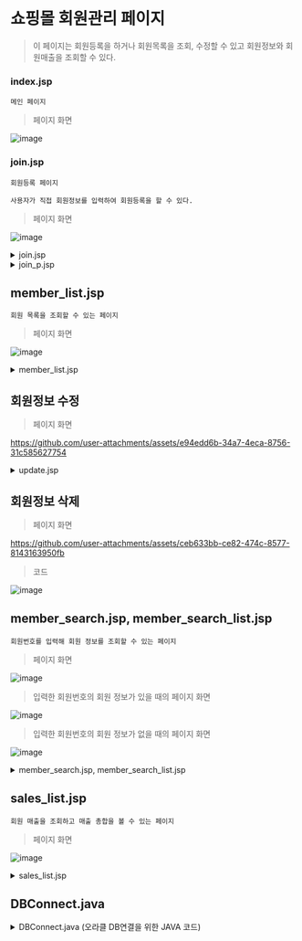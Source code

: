 # 쇼핑몰 회원관리 페이지

> 이 페이지는 회원등록을 하거나 회원목록을 조회, 수정할 수 있고 회원정보와 회원매출을 조회할 수 있다.

### index.jsp

    메인 페이지

> 페이지 화면 

![image](https://github.com/user-attachments/assets/6196516e-fadf-446b-b021-c0181a4a84e0)

### join.jsp

    회원등록 페이지

    사용자가 직접 회원정보를 입력하여 회원등록을 할 수 있다.

> 페이지 화면

![image](https://github.com/user-attachments/assets/ad2ec725-411b-457f-9697-6379905f6968)

<details>
<summary>join.jsp</summary>

## join.jsp

  지시문 형식을 통해 DB연결 자바파일과 SQL 관련 라이브러리를 불러온다.

> 코드

![image](https://github.com/user-attachments/assets/d8ee7fdc-ce2c-4193-b88b-ccd17c8a62a4)

    meber_tbl_02 테이블에서 가장 큰 custno를 조회하는 쿼리문 형식의 문자열을 sql 변수에 저장하고 DB연결 기능을 객체 변수 conn에 저장한다.

    pstmt에 저장된 sql문을 실행하여 결과를 객체변수 rs에 저장한다. rs에 결과값이 저장되는 경우 re.next()를 사용해 마지막 값을 확인하고

    member_tbl_02 테이블의 마지막 회원번호에 1을 더해서 num에 저장한다.

> 코드

![image](https://github.com/user-attachments/assets/fff176fe-407a-4300-a4fa-d042fe66e305)

    데이터 유효성 검사를 위한 함수이다.

    document.date.custname.value를 사용해 custname가 비어있는지 확인한다.

    값이 없을때는 "회원성명이 입력되지 않았습니다." 알림창을 보여주고 date.custname.focus()로 해당 입력 필드에 포커스를 이동시킨다.

    값이 전부 다 있다면 "회원등록이 완료 되었습니다."라는 알림창을 보여준다.

> 코드

![image](https://github.com/user-attachments/assets/3bf4a1ec-162e-42d7-8bab-4c38728cf634)

</details>

<details>
<summary>join_p.jsp</summary>
    
## join_p.jsp

    데이터 삽입을 위한 sql 쿼리문을 sql 변수에 저장한다. 이 쿼리문은 member_tbl_02 테이블에 7개의 데이터를 삽입하는 역할을 한다.

    conn.prepareStatement(sql)을 통해 PreparedStatement 객체를 생성하고, 이를 pstmt 변수에 저장한다.

    custno 값은 숫자 형식이어야 하므로, request.getParameter("custno")로 가져온 문자열을 Integer.parseInt()로 정수로 변환하여 설정한다. 

    나머지는 pstmt.setString()를 사용하여 사용자 입력 데이터를 해당하는 각 필드에 설정하고 pstmt.executeUpdate()를 사용해 쿼리문을 실행시켜 데이터를 데이터베이스에 삽입한다.

    데이터입력 수행 완료 후 회원목록을 조회할 수 있는 페이지로 이동한다.

> 코드

![image](https://github.com/user-attachments/assets/e75c3426-6677-4dbc-a9a0-14d08e5b397a)

</details>


## member_list.jsp

    회원 목록을 조회할 수 있는 페이지

> 페이지 화면

![image](https://github.com/user-attachments/assets/f4d90bd7-3d77-4d81-b63f-027cd582b432)

<details>
<summary>member_list.jsp</summary>
    
## member_list.jsp

    member_tbl_02 테이블에서 custno, custname, phone, address, joindate, grade, city을 조회하는 쿼리문이다.
    
    joindate는 'yyyy-mm-dd' 형식으로 조회하고, grade는 CASE 문을 사용하여 'A'는 'VIP', 'B'는 '일반', 그 외에는 '직원'으로 변환하여 조회한다.

> 코드

![image](https://github.com/user-attachments/assets/17dde4cc-c8b1-41d8-b6f1-afc961176fc5)

    rs에는 다수개의 결과가 들어있기에 그 갯수만큼 반복하여 화면에 출력한다.

> 코드

![image](https://github.com/user-attachments/assets/b56a8780-24e9-4a92-86ef-c39a6f6bf909)

</details>

## 회원정보 수정

> 페이지 화면

https://github.com/user-attachments/assets/e94edd6b-34a7-4eca-8756-31c585627754

<details>
<summary>update.jsp</summary>

    member_list.jsp에서 전달받은 매개변수를 조건으로 회원의 정보를 불러온다.

> 코드

![image](https://github.com/user-attachments/assets/17d7a073-7203-4e1b-bff8-64218da1ff71)

</details>


## 회원정보 삭제

> 페이지 화면

https://github.com/user-attachments/assets/ceb633bb-ce82-474c-8577-8143163950fb

   

> 코드

![image](https://github.com/user-attachments/assets/f91c22ef-8dfe-4941-8d0b-9cd6ff9ccca9)


## member_search.jsp, member_search_list.jsp
    
    회원번호를 입력해 회원 정보를 조회할 수 있는 페이지

> 페이지 화면

![image](https://github.com/user-attachments/assets/5944e38a-69b5-48a4-9c7f-a69a6c182de8)

> 입력한 회원번호의 회원 정보가 있을 때의 페이지 화면

![image](https://github.com/user-attachments/assets/cda62eca-9cc0-4f4a-808c-4e338b1b6816)

> 입력한 회원번호의 회원 정보가 없을 때의 페이지 화면

![image](https://github.com/user-attachments/assets/18bd3372-6156-4b39-91eb-292e2cd8f11d)

<details>
<summary>member_search.jsp, member_search_list.jsp</summary>

## member_search.jsp, member_search_list.jsp
    
    request.getParameter("search")를 통해 사용자가 member_search.jsp에서 입력한 회원번호를 가져온다.

    member_tbl_02 테이블에서 custno, custname, phone, address, joindate, grade, city을 조회하는 쿼리문이다.

    grade는 CASE 문을 사용하여 'A'는 'VIP', 'B'는 '일반', 'C'는 '직원'으로 변환하여 조회한다.

    DB와 연결해 쿼리를 전송하고 결과를 받아온다.

> 코드

![image](https://github.com/user-attachments/assets/98083d1f-4524-445b-87f9-deb70226d040)

    if(rs.next()){ DB에 해당하는 회원이 있는 경우 테이블에서 해당 회원의 회원정보를 출력한다. member_list와 동일 형식이다.}
    
    else { 회원번호가 없는 경우 '<%= 변수명>의 회원정보는 없습니다.' 메시지를 출력한다. }

</details>


## sales_list.jsp

    회원 매출을 조회하고 매출 총합을 볼 수 있는 페이지

> 페이지 화면

![image](https://github.com/user-attachments/assets/f8eebb0a-caf1-41cd-af2e-1998c9436635)

<details>
<summary>sales_list.jsp</summary>

## sales_list.jsp

    내부조인과 group by를 이용하여 회원별 매출을 조회하는 쿼리문이다.

> 코드

![image](https://github.com/user-attachments/assets/3a86d8ea-4545-4e89-80e0-b7e4eeee99d1)

    i라는 변수를 선언하고 회원 매출 정보가 한줄씩 출력될 때마다 i에 price를 누적하여 총합을 구한다.

    while문 밖에서 총합을 출력한다.

> 코드

![image](https://github.com/user-attachments/assets/7af3606b-3022-47e8-8cbf-205304c14337)

</details>

## DBConnect.java

<details>
<summary>DBConnect.java (오라클 DB연결을 위한 JAVA 코드)</summary>


    Class.forName("oracle.jdbc.OracleDriver")를 통해 Oracle Driver 라이브러리를 불러오고,

    conn = DriverManager.getConnection(url, id, pw)는 지정된 URL로 설정한 id와 pw를 넣어서 연결시켜주고 그것을 연결 객체 conn에 넣어준다.

    연결이 성공적으로 이루어지면 DB Connect 라는 메시지를 출력한다.

> 코드

![image](https://github.com/user-attachments/assets/59c6f156-0d07-4822-a238-71b8885544a6)

</details>
